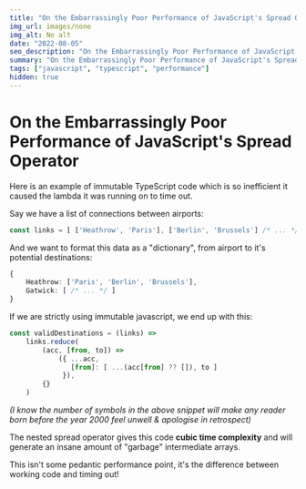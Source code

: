 ```yaml
---
title: "On the Embarrassingly Poor Performance of JavaScript's Spread Operator"
img_url: images/none
img_alt: No alt
date: "2022-08-05"
seo_description: "On the Embarrassingly Poor Performance of JavaScript's Spread Operator"
summary: "On the Embarrassingly Poor Performance of JavaScript's Spread Operator"
tags: ["javascript", "typescript", "performance"]
hidden: true
---
```

# On the Embarrassingly Poor Performance of JavaScript's Spread Operator

Here is an example of immutable TypeScript code which is so inefficient it caused the lambda it was running on to time out.

Say we have a list of connections between airports:
```ts
const links = [ ['Heathrow', 'Paris'], ['Berlin', 'Brussels'] /* ... */ ];
```

And we want to format this data as a "dictionary", from airport to it's potential destinations:
```ts
{
    Heathrow: ['Paris', 'Berlin', 'Brussels'],
    Gatwick: [ /* ... */ ]
}
```

If we are strictly using immutable javascript, we end up with this:

```ts
const validDestinations = (links) =>
    links.reduce(
        (acc, [from, to]) =>
            ({ ...acc,
               [from]: [ ...(acc[from] ?? []), to ]
             }),
        {}
    )
```

_(I know the number of symbols in the above snippet will make any reader born before the year 2000 feel unwell & apologise in retrospect)_

The nested spread operator gives this code **cubic time complexity** and will generate an insane amount of "garbage" intermediate arrays.

This isn't some pedantic performance point, it's the difference between working code and timing out!
